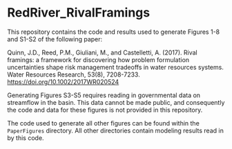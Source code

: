 # RedRiver_RivalFramings

This repository contains the code and results used to generate Figures 1-8 and S1-S2 of the following paper:

Quinn, J.D., Reed, P.M., Giuliani, M., and Castelletti, A. (2017). Rival framings: a framework for discovering how problem formulation uncertainties shape risk management tradeoffs in water resources systems. Water Resources Research, 53(8), 7208-7233. https://doi.org/10.1002/2017WR020524

Generating Figures S3-S5 requires reading in governmental data on streamflow in the basin. This data cannot be made public, and consequently the code and data for these figures is not provided in this repository.

The code used to generate all other figures can be found within the `PaperFigures` directory. All other directories contain modeling results read in by this code.
